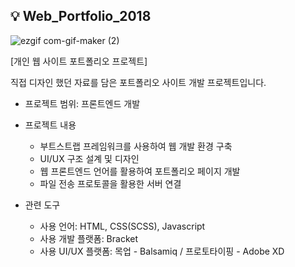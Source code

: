 ## :bulb: Web_Portfolio_2018

![ezgif com-gif-maker (2)](https://user-images.githubusercontent.com/23302973/102874928-7c7ff880-4486-11eb-97af-a841a43f8104.gif)

[개인 웹 사이트 포트폴리오 프로젝트]

직접 디자인 했던 자료를 담은 포트폴리오 사이트 개발 프로젝트입니다.

* 프로젝트 범위: 프론트엔드 개발

* 프로젝트 내용
  - 부트스트랩 프레임워크를 사용하여 웹 개발 환경 구축
  - UI/UX 구조 설계 및 디자인
  - 웹 프론트엔드 언어를 활용하여 포트폴리오 페이지 개발
  - 파일 전송 프로토콜을 활용한 서버 연결

* 관련 도구
  - 사용 언어: HTML, CSS(SCSS), Javascript
  - 사용 개발 플랫폼: Bracket
  - 사용 UI/UX 플랫폼: 목업 - Balsamiq / 프로토타이핑 - Adobe XD
